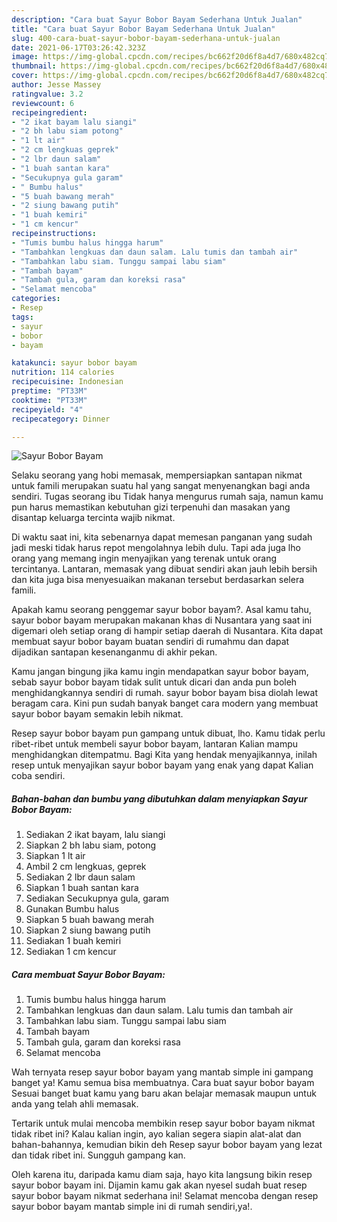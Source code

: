 ```yaml
---
description: "Cara buat Sayur Bobor Bayam Sederhana Untuk Jualan"
title: "Cara buat Sayur Bobor Bayam Sederhana Untuk Jualan"
slug: 400-cara-buat-sayur-bobor-bayam-sederhana-untuk-jualan
date: 2021-06-17T03:26:42.323Z
image: https://img-global.cpcdn.com/recipes/bc662f20d6f8a4d7/680x482cq70/sayur-bobor-bayam-foto-resep-utama.jpg
thumbnail: https://img-global.cpcdn.com/recipes/bc662f20d6f8a4d7/680x482cq70/sayur-bobor-bayam-foto-resep-utama.jpg
cover: https://img-global.cpcdn.com/recipes/bc662f20d6f8a4d7/680x482cq70/sayur-bobor-bayam-foto-resep-utama.jpg
author: Jesse Massey
ratingvalue: 3.2
reviewcount: 6
recipeingredient:
- "2 ikat bayam lalu siangi"
- "2 bh labu siam potong"
- "1 lt air"
- "2 cm lengkuas geprek"
- "2 lbr daun salam"
- "1 buah santan kara"
- "Secukupnya gula garam"
- " Bumbu halus"
- "5 buah bawang merah"
- "2 siung bawang putih"
- "1 buah kemiri"
- "1 cm kencur"
recipeinstructions:
- "Tumis bumbu halus hingga harum"
- "Tambahkan lengkuas dan daun salam. Lalu tumis dan tambah air"
- "Tambahkan labu siam. Tunggu sampai labu siam"
- "Tambah bayam"
- "Tambah gula, garam dan koreksi rasa"
- "Selamat mencoba"
categories:
- Resep
tags:
- sayur
- bobor
- bayam

katakunci: sayur bobor bayam 
nutrition: 114 calories
recipecuisine: Indonesian
preptime: "PT33M"
cooktime: "PT33M"
recipeyield: "4"
recipecategory: Dinner

---
```



![Sayur Bobor Bayam](https://img-global.cpcdn.com/recipes/bc662f20d6f8a4d7/680x482cq70/sayur-bobor-bayam-foto-resep-utama.jpg)

Selaku seorang yang hobi memasak, mempersiapkan santapan nikmat untuk famili merupakan suatu hal yang sangat menyenangkan bagi anda sendiri. Tugas seorang ibu Tidak hanya mengurus rumah saja, namun kamu pun harus memastikan kebutuhan gizi terpenuhi dan masakan yang disantap keluarga tercinta wajib nikmat.

Di waktu  saat ini, kita sebenarnya dapat memesan panganan yang sudah jadi meski tidak harus repot mengolahnya lebih dulu. Tapi ada juga lho orang yang memang ingin menyajikan yang terenak untuk orang tercintanya. Lantaran, memasak yang dibuat sendiri akan jauh lebih bersih dan kita juga bisa menyesuaikan makanan tersebut berdasarkan selera famili. 



Apakah kamu seorang penggemar sayur bobor bayam?. Asal kamu tahu, sayur bobor bayam merupakan makanan khas di Nusantara yang saat ini digemari oleh setiap orang di hampir setiap daerah di Nusantara. Kita dapat membuat sayur bobor bayam buatan sendiri di rumahmu dan dapat dijadikan santapan kesenanganmu di akhir pekan.

Kamu jangan bingung jika kamu ingin mendapatkan sayur bobor bayam, sebab sayur bobor bayam tidak sulit untuk dicari dan anda pun boleh menghidangkannya sendiri di rumah. sayur bobor bayam bisa diolah lewat beragam cara. Kini pun sudah banyak banget cara modern yang membuat sayur bobor bayam semakin lebih nikmat.

Resep sayur bobor bayam pun gampang untuk dibuat, lho. Kamu tidak perlu ribet-ribet untuk membeli sayur bobor bayam, lantaran Kalian mampu menghidangkan ditempatmu. Bagi Kita yang hendak menyajikannya, inilah resep untuk menyajikan sayur bobor bayam yang enak yang dapat Kalian coba sendiri.

<!--inarticleads1-->

##### Bahan-bahan dan bumbu yang dibutuhkan dalam menyiapkan Sayur Bobor Bayam:

1. Sediakan 2 ikat bayam, lalu siangi
1. Siapkan 2 bh labu siam, potong
1. Siapkan 1 lt air
1. Ambil 2 cm lengkuas, geprek
1. Sediakan 2 lbr daun salam
1. Siapkan 1 buah santan kara
1. Sediakan Secukupnya gula, garam
1. Gunakan  Bumbu halus
1. Siapkan 5 buah bawang merah
1. Siapkan 2 siung bawang putih
1. Sediakan 1 buah kemiri
1. Sediakan 1 cm kencur




<!--inarticleads2-->

##### Cara membuat Sayur Bobor Bayam:

1. Tumis bumbu halus hingga harum
1. Tambahkan lengkuas dan daun salam. Lalu tumis dan tambah air
1. Tambahkan labu siam. Tunggu sampai labu siam
1. Tambah bayam
1. Tambah gula, garam dan koreksi rasa
1. Selamat mencoba




Wah ternyata resep sayur bobor bayam yang mantab simple ini gampang banget ya! Kamu semua bisa membuatnya. Cara buat sayur bobor bayam Sesuai banget buat kamu yang baru akan belajar memasak maupun untuk anda yang telah ahli memasak.

Tertarik untuk mulai mencoba membikin resep sayur bobor bayam nikmat tidak ribet ini? Kalau kalian ingin, ayo kalian segera siapin alat-alat dan bahan-bahannya, kemudian bikin deh Resep sayur bobor bayam yang lezat dan tidak ribet ini. Sungguh gampang kan. 

Oleh karena itu, daripada kamu diam saja, hayo kita langsung bikin resep sayur bobor bayam ini. Dijamin kamu gak akan nyesel sudah buat resep sayur bobor bayam nikmat sederhana ini! Selamat mencoba dengan resep sayur bobor bayam mantab simple ini di rumah sendiri,ya!.

